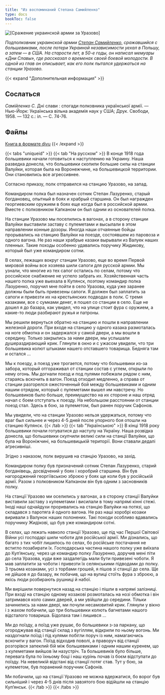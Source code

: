 ```yaml
---
title: "Из воспоминаний Степана Самийленко"
type: docs
bookToc: false
---
```


![[Сражение украинской армии за Уразово]](/static/img/ukraine/samoilenko1.jpg "© Дмитро Дзюба, автор сайта «Порохівниця», 2021")

*Подполковник украинской армии [Степан Самийленко,](https://uk.wikipedia.org/wiki/Самійленко_Степан_Сергійович) сражавшийся с большевиками, после потери Украиной независимости уехал в Польшу, а затем — в США. На старости лет, в 50-е годы, он написал мемуары «Дни Славы», где рассказал о временах своей боевой молодости. В одной из глав он описывает, как его полк пытался удержаться на станции Уразово.*

{{< expand "Дополнительная информация" >}}
## Сослаться
*Самійленко С.* Дні слави : спогади полковника української армії. — Нью-Йорк: Українська вільна академія наук у США; Друк. Свободи, 1958. — 132 с.: іл. — С. 74-76.

## Файлы
[Книга в формате djvu](https://www.dropbox.com/s/lgb5ubmnkol3o6w/Dni%20slavy.djvu?dl=0)
{{< /expand >}}

{{< tabs "uniqueid" >}}
{{< tab "На русском" >}} В конце 1918 года большевики начали готовиться к наступлению на Украину. Наша разведка донесла, что большевики скопили большие силы на станции Валуйки, которая была на Воронежчине, на большевицкой территории. Они становились все агрессивнее.

Согласно приказу, полк отправился на станцию Уразово, на запад.

Командиром полка был назначен сотник Степан Лазуренко, старый богдановец, опытный в боях и храбрый старшина. Он был награжден георгиевским оружием в боях еще когда был в российской армии. Вместе с полковником Капканом он был одним из основателей полка.

На станции Уразово мы поселились в вагонах, а в сторону станции Валуйки выставили заставу с пулеметами и высылали в этом направлении конные дозоры. Иногда наши отчаянные бойцы прорывались на станцию Валуйки на поезде, состоявшем из паровоза и одного вагона. Не раз наши храбрые казаки вырывали из Валуек наших пленных. Такие походы особенно удавались поручику Жидикову, который был уже командиром сотни.

В селах, лежащих вокруг станции Уразово, еще во время Первой мировой войны все хозяева шили сапоги для русской армии. Мы узнали, что многие из тех сапог остались по селам, потому что российское снабжение не успело забрать их. Хозяйственная часть нашего полка уже выехала в Купянск, поэтому командир полка Лазуренко, поручил мне пойти в село Уразова, куда уже заранее должны были быть привезены сапоги. Я должен был заплатить за сапоги и привезти их на крестьянских подводах в полк. С тремя казаками, все с сумками денег, я пошел со станции в село. Еще не дошел я до базара, как увидел, что на улице стоит фура с оружием, а какие-то люди разбирают ружья и патроны.

Мы решили вернуться обратно на станцию и пошли в направлении железной дороги. При входе на станцию у одного казака размоталась на ноге обмотка и он задержался у самой двери, а мы вошли в середину. Только закрылись за нами двери, мы услышали душераздирающий крик. Глянули в окно и с ужасом увидели, что три большевика колют штыками нашего отставшего товарища. Бедняга там и остался ...

Мы к поезду, а поезд уже трогается, потому что большевики из-за забора, который отгораживал от станции состав с углем, открыли по нему огонь. Мы догнали поезд и под пулями побежали рядом с ним, стараясь вскочить в вагон. Поезд отходил медленно, а справа от станции разгорелся ожесточенный бой между большевиками и одним нашим отрядом, который с пулеметами вышел им навстречу. Но большевиков было больше, преимущество на их стороне и наш отряд начал с боем отступать к поезду. На небольшом расстоянии от станции поезд стал. Здесь в бою, за пулеметом, был ранен поручик Сафонов.

Мы увидели, что на станции Уразово нельзя удержаться, потому что враг был сильнее и через 4-5 дней после упорного боя отошли на станцию Купянск. {{< /tab >}}
{{< tab "Українською" >}} В кінці 1918 року большевики почали готуватися до наступу на Україну. Наша розвідка донесла, що большевики скупчили великі сили на станції Валуйки, що була на Вороніжчині, на большевицькій території. Вони ставали дедалі аґресивніші.

Згідно з наказом, полк вирушив на станцію Уразово, на захід.

Командиром полку був призначений сотник Степан Лазуренко, старий богданівець, досвідчений у боях і хоробрий старшина. Він був нагороджений георгіївською зброєю у боях ще коли був у російській армії. Разом з полковником Капканом він був одним з засновників полку.

На станції Уразово ми оселились у вагонах, а в сторону станції Валуйки виставили заставу з кулеметами і висилали в тому напрямі кінні стежі. Іноді наші одчайдухи проривались на станцію Валуйки на потязі, що складався з паротяга й одного вагона. Не раз наші хоробрі козаки виривали з Валунок наших полонених. Такі походи особливо вдавались поручнику Жидікові, що був уже командиром сотні.

В селах, що лежать навколо станції Уразово, ще під час Першої Світової Війни усі господарі шили чоботи для російської армії. Ми дізнались, що багато з тих чобіт лишилось по селах, бо російське постачання не встигло позабирати їх. Господарська частина нашого полку уже виїхала до Куп’янську, через це командир полку Лазуренко, доручив мені піти до села Уразова, куди вже заздалегідь мали бути привезені чоботи. Я мав заплатити за чоботи і привезти їх селянськими підводами до полку. З трьома козаками, усі з торбами грошей, я пішов зі станції до села. Ще не дійшов я до базару, як побачив, що на вулиці стоїть фура з зброєю, а якісь люди розбирають рушниці й набої.

Ми вирішили повернутися назад на станцію і пішли в напрямі залізниці. При вході на станцію одному козакові розмоталась на нозі обмотка і він затримався коло самих дверей, а ми увійшли до середини. Тільки зачинились за нами двері, ми почули несамовитий крик. Глянули у вікно і з жахом побачили, що три большевики колють багнетами нашого відсталого товариша. Бідолаха там і лишився ...

Ми до поїзду, а поїзд уже рушає, бо большевики з-за паркану, що огороджував від станції склад з вугіллям, відкрили по ньому вогонь. Ми наздогнали поїзд і під кулями побігли поруч із ним, намагаючись вскочити у вагон. Поїзд відходив поволі, а праворуч від станції розгорівся запеклий бій між большевиками і одним нашим куренем, що з кулеметами вийшов їм назустріч. Та большевиків було більше, перевага була по їхньому боці і наш курінь почав із боєм відступати до поїзду. На невеликій відстані від станції потяг став. Тут у бою, за кулеметом, був поранений поручник Сафонів.

Ми побачили, що на станції Уразово не можна вдержатися, бо ворог був сильніший і через 4-5 днів після завзятого бою відійшли на станцію Куп’янськ. {{< /tab >}}
{{< /tabs >}}
